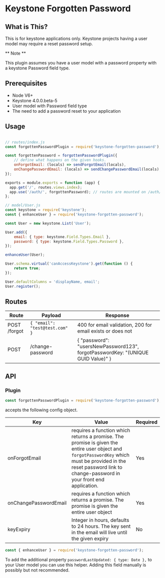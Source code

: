 # Keystone Forgotten Password
## What is This?
This is for keystone applications only. Keystone projects having a user model may require a reset password setup.

** Note **

This plugin assumes you have a user model with a password property with a keystone Password field type.


## Prerequisites
 - Node V6+
 - Keystone 4.0.0.beta-5
 - User model with Password field type
 - The need to add a password reset to your application

## Usage

```JavaScript

// routes/index.js
const forgottenPasswordPlugin = require('keystone-forgotten-password');

const forgottenPassword = forgottenPasswordPlugin({
	// define what happens on the given hooks.
	onForgotEmail: (locals) => sendForgotEmail(locals),
	onChangePasswordEmail: (locals) => sendChangePasswordEmail(locals),
});

exports = module.exports = function (app) {
  app.get('/', routes.views.index);
  app.use('/auth/', forgottenPassword); // routes are mounted on /auth/ auth/forgot, auth/change-password will be added
};

// model/User.js
const keystone = require('keystone');
const { enhanceUser } = require('keystone-forgotten-password');

const User = new keystone.List('User');

User.add({
	email: { type: keystone.Field.Types.Email },
	password: { type: keystone.Field.Types.Password },
});

enhanceUser(User);

User.schema.virtual('canAccessKeystone').get(function () {
	return true;
});

User.defaultColumns = 'displayName, email';
User.register();

```

## Routes


|	Route	|		Payload		 | Response |
|-----|--------|----------|
| POST /forgot | ```{ "email": "test@test.com" } ```| 400 for email validation, 200 for email exists or does not|
|	POST | /change-password |	{ "password": "usersNewPassword123", forgotPasswordKey: "(UNIQUE GUID Value)" }|


## API

### Plugin
```JavaScript
const forgottenPasswordPlugin = require('keystone-forgotten-password');
```
accepts the following config object.

|	Key	|		Value		 | Required |
|-----|------------|----------|
| onForgotEmail | requires a function which returns a promise. The promise is given the entire user object and ```forgotPasswordKey``` which must be provided in the reset password link to change-password in your front end application. | Yes |
| onChangePasswordEmail | requires a function which returns a promise. The promise is given the entire user object | Yes |
| keyExpiry | Integer in hours, defaults to 24 hours. The key sent in the email will live until the given expiry | No |

```JavaScript
const { enhanceUser } = require('keystone-forgotten-password');
```

To add the additional property ```passwordLastUpdated: { type: Date },``` to your User model you can use this helper. Adding this field manually is possibly but not recommended.
